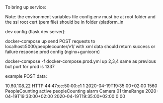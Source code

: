 To bring up service:

Note: the environment variables file config.env must be at root folder and the ssl root cert (pem file) should be in folder /platform_in

dev config (flask dev server):

docker-compose up
send POST requests to localhost:5000/peoplecounter/v1/ with xml data
should return success or failure response
prod config (nginx+gunicorn)

docker-compose -f docker-compose.prod.yml up
2,3,4 same as previous but port for prod is 1337

example POST data:

<?xml version="1.0" encoding="UTF-8"?>
<EventNotificationAlert version="1.0" xmlns="urn:psialliance-org">
<ipAddress>10.60.108.22</ipAddress>
<protocolType>HTTP</protocolType>
<macAddress>44:47:cc:50:00:c1</macAddress>
<channelID>1</channelID>
<dateTime>2020-04-19T19:35:00+02:00</dateTime>
<activePostCount>1560</activePostCount>
<eventType>PeopleCounting</eventType>
<eventState>active</eventState>
<eventDescription>peopleCounting alarm</eventDescription>
<channelName>Camera 01</channelName>
<peopleCounting>
<statisticalMethods>timeRange</statisticalMethods>
<TimeRange>
<startTime>2020-04-19T19:33:00+02:00</startTime>
<endTime>2020-04-19T19:35:00+02:00</endTime>
</TimeRange>
<enter>0</enter>
<exit>0</exit><pass>0</pass>
</peopleCounting>
</EventNotificationAlert>
